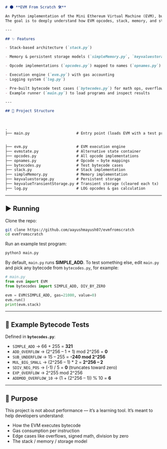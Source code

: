 ```markdown
# 🌑 **EVM From Scratch 🛠️**

An Python implementation of the Mini Ethereum Virtual Machine (EVM), built from scratch.  
The goal is to deeply understand how EVM opcodes, stack, memory, and storage interact by re-implementing them in Python.

---

## ✨ Features

- Stack-based architecture (`stack.py`)  

- Memory & persistent storage models (`simpleMemory.py`, `keyvaluestorage.py`, `keyvalueTransientStorage.py`)  

- Opcode implementations (`opcodes.py`) mapped to names (`opnames.py`) 

- Execution engine (`evm.py`) with gas accounting  
- Logging system (`log.py`)  

- Pre-built bytecode test cases (`bytecodes.py`) for math ops, overflow/underflow, signed division, exponentiation, addmod, etc.  
- Example runner (`main.py`) to load programs and inspect results  

---

## 📂 Project Structure



.
├── main.py                     # Entry point (loads EVM with a test program)


├── evm.py                      # EVM execution engine
├── evmstate.py                 # Alternative state container
├── opcodes.py                  # All opcode implementations
├── opnames.py                  # Opcode → byte mappings
├── bytecodes.py                # Test bytecode cases
├── stack.py                    # Stack implementation
├── simpleMemory.py             # Memory implementation
├── keyvaluestorage.py          # Persistent storage
├── keyvalueTransientStorage.py # Transient storage (cleared each tx)
├── log.py                      # LOG opcodes & gas calculation

````

---

## ▶️ Running

Clone the repo:

```bash
git clone https://github.com/aayushmayush07/evmfromscratch
cd evmfromscratch
````

Run an example test program:

```bash
python3 main.py
```

By default, `main.py` runs **SIMPLE\_ADD**.
To test something else, edit `main.py` and pick any bytecode from `bytecodes.py`, for example:

```python
# main.py
from evm import EVM
from bytecodes import SIMPLE_ADD, DIV_BY_ZERO

evm = EVM(SIMPLE_ADD, gas=21000, value=0)
evm.run()
print(evm.stack)
```

---

## 🧪 Example Bytecode Tests

Defined in **`bytecodes.py`**:

* `SIMPLE_ADD` → 66 + 255 = **321**
* `ADD_OVERFLOW` → (2^256 – 1 + 1) mod 2^256 = **0**
* `SUB_UNDERFLOW` → 15 – 255 = **-240 mod 2^256**
* `MUL_BIG_SMALL` → (2^256 – 1) \* 2 = **2^256 – 2**
* `SDIV_NEG_POS` → (-1) / 5 = **0** (truncates toward zero)
* `EXP_OVERFLOW` → 2^255 mod 2^256
* `ADDMOD_OVERFLOW_10` → (1 + (2^256 – 1)) % 10 = **6**

---

## 🎯 Purpose

This project is not about performance — it’s a learning tool.
It’s meant to help developers understand:

* How the EVM executes bytecode
* Gas consumption per instruction
* Edge cases like overflows, signed math, division by zero
* The stack / memory / storage model

